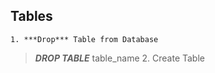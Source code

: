 ## Tables
    1. ***Drop*** Table from Database
> ***DROP TABLE*** table_name 
    2. Create Table
    
